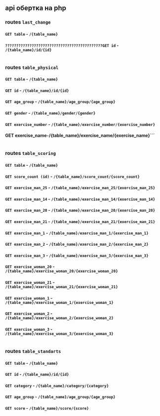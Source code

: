 ## api обертка на php

### routes ```last_change```
#### ```GET table``` - ```/{table_name}```
#### ```????????????????????????????????????????????GET id``` - ```/{table_name}/id/{id}```

#

### routes ```table_physical```
#### ```GET table``` - ```/{table_name}```
#### ```GET id``` - ```/{table_name}/id/{id}```
#### ```GET age_group``` - ```/{table_name}/age_group/{age_group}```
#### ```GET gender``` - ```/{table_name}/gender/{gender}```
#### ```GET exercise_number``` - ```/{table_name}/exercise_number/{exercise_number}```
#### GET exercise_name``` - ```/{table_name}/exercise_name/{exercise_name}```

#

### routes ```table_scoring```
#### ```GET table``` - ```/{table_name}```
#### ```GET score_count (id)``` - ```/{table_name}/score_count/{score_count}```
#### ```GET exercise_man_25``` - ```/{table_name}/exercise_man_25/{exercise_man_25}```
#### ```GET exercise_man_14``` - ```/{table_name}/exercise_man_14/{exercise_man_14}```
#### ```GET exercise_man_20``` - ```/{table_name}/exercise_man_20/{exercise_man_20}```
#### ```GET exercise_man_21``` - ```/{table_name}/exercise_man_21/{exercise_man_21}```
#### ```GET exercise_man_1``` - ```/{table_name}/exercise_man_1/{exercise_man_1}```
#### ```GET exercise_man_2``` - ```/{table_name}/exercise_man_2/{exercise_man_2}```
#### ```GET exercise_man_3``` - ```/{table_name}/exercise_man_3/{exercise_man_3}```
#### ```GET exercise_woman_20``` - ```/{table_name}/exercise_woman_20/{exercise_woman_20}```
#### ```GET exercise_woman_21``` - ```/{table_name}/exercise_woman_21/{exercise_woman_21}```
#### ```GET exercise_woman_1``` - ```/{table_name}/exercise_woman_1/{exercise_woman_1}```
#### ```GET exercise_woman_2``` - ```/{table_name}/exercise_woman_2/{exercise_woman_2}```
#### ```GET exercise_woman_3``` - ```/{table_name}/exercise_woman_3/{exercise_woman_3}```

#

### routes ```table_standarts```
#### ```GET table``` - ```/{table_name}```
#### ```GET id``` - ```/{table_name}/id/{id}```
#### ```GET category``` - ```/{table_name}/category/{category}```
#### ```GET age_group``` - ```/{table_name}/age_group/{age_group}```
#### ```GET score``` - ```/{table_name}/score/{score}```
